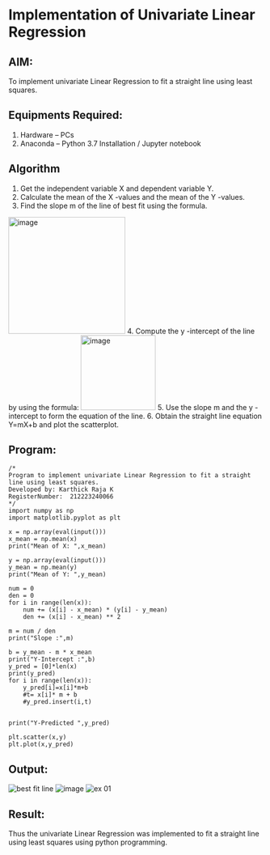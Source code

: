 # Implementation of Univariate Linear Regression
## AIM:
To implement univariate Linear Regression to fit a straight line using least squares.

## Equipments Required:
1. Hardware – PCs
2. Anaconda – Python 3.7 Installation / Jupyter notebook

## Algorithm
1. Get the independent variable X and dependent variable Y.
2. Calculate the mean of the X -values and the mean of the Y -values.
3. Find the slope m of the line of best fit using the formula. 
<img width="231" alt="image" src="https://user-images.githubusercontent.com/93026020/192078527-b3b5ee3e-992f-46c4-865b-3b7ce4ac54ad.png">
4. Compute the y -intercept of the line by using the formula:
<img width="148" alt="image" src="https://user-images.githubusercontent.com/93026020/192078545-79d70b90-7e9d-4b85-9f8b-9d7548a4c5a4.png">
5. Use the slope m and the y -intercept to form the equation of the line.
6. Obtain the straight line equation Y=mX+b and plot the scatterplot.

## Program:
```
/*
Program to implement univariate Linear Regression to fit a straight line using least squares.
Developed by: Karthick Raja K
RegisterNumber:  212223240066
*/
import numpy as np
import matplotlib.pyplot as plt

x = np.array(eval(input()))
x_mean = np.mean(x)
print("Mean of X: ",x_mean)

y = np.array(eval(input()))
y_mean = np.mean(y)
print("Mean of Y: ",y_mean)

num = 0
den = 0
for i in range(len(x)):
    num += (x[i] - x_mean) * (y[i] - y_mean)
    den += (x[i] - x_mean) ** 2

m = num / den
print("Slope :",m)

b = y_mean - m * x_mean
print("Y-Intercept :",b)
y_pred = [0]*len(x)
print(y_pred)
for i in range(len(x)):
    y_pred[i]=x[i]*m+b
    #t= x[i]* m + b
    #y_pred.insert(i,t)
    

print("Y-Predicted ",y_pred)

plt.scatter(x,y)
plt.plot(x,y_pred)
```
## Output:
![best fit line](sam.png)
![image](https://github.com/user-attachments/assets/9655a365-22d4-445b-b924-431414305c10)
![ex 01](https://github.com/user-attachments/assets/e1cf9326-985c-41c5-bd33-ec50974def78)

## Result:
Thus the univariate Linear Regression was implemented to fit a straight line using least squares using python programming.
